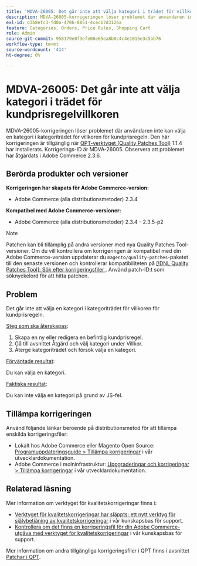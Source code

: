 ```yaml
---
title: 'MDVA-26005: Det går inte att välja kategori i trädet för villkor för kundprisregel'
description: MDVA-26005-korrigeringen löser problemet där användaren inte kan välja en kategori i kategoriträdet för villkoren för kundprisregeln. Den här korrigeringen är tillgänglig när [QPT-verktyget (Quality Patches Tool)](/help/announcements/adobe-commerce-announcements/magento-quality-patches-released-new-tool-to-self-serve-quality-patches.md) 1.1.4 är installerat. Korrigerings-ID är MDVA-26005. Observera att problemet har åtgärdats i Adobe Commerce 2.3.6.
exl-id: d3b8efc3-fd0a-4706-8851-4cecb7d3126a
feature: Categories, Orders, Price Rules, Shopping Cart
role: Admin
source-git-commit: 958179e0f3efe08e65ea8b0c4c4e1015e3c5bb76
workflow-type: tm+mt
source-wordcount: '414'
ht-degree: 0%

---
```


# MDVA-26005: Det går inte att välja kategori i trädet för kundprisregelvillkoren

MDVA-26005-korrigeringen löser problemet där användaren inte kan välja en kategori i kategoriträdet för villkoren för kundprisregeln. Den här korrigeringen är tillgänglig när [QPT-verktyget (Quality Patches Tool)](/help/announcements/adobe-commerce-announcements/magento-quality-patches-released-new-tool-to-self-serve-quality-patches.md) 1.1.4 har installerats. Korrigerings-ID är MDVA-26005. Observera att problemet har åtgärdats i Adobe Commerce 2.3.6.

## Berörda produkter och versioner

**Korrigeringen har skapats för Adobe Commerce-version:**

* Adobe Commerce (alla distributionsmetoder) 2.3.4

**Kompatibel med Adobe Commerce-versioner:**

* Adobe Commerce (alla distributionsmetoder) 2.3.4 - 2.3.5-p2

>[!NOTE]
>
>Patchen kan bli tillämplig på andra versioner med nya Quality Patches Tool-versioner. Om du vill kontrollera om korrigeringen är kompatibel med din Adobe Commerce-version uppdaterar du `magento/quality-patches`-paketet till den senaste versionen och kontrollerar kompatibiliteten på [[!DNL Quality Patches Tool]: Sök efter korrigeringsfiler ](https://devdocs.magento.com/quality-patches/tool.html#patch-grid). Använd patch-ID:t som söknyckelord för att hitta patchen.

## Problem

Det går inte att välja en kategori i kategoriträdet för villkoren för kundprisregeln.

<u>Steg som ska återskapas</u>:

1. Skapa en ny eller redigera en befintlig kundprisregel.
1. Gå till avsnittet Åtgärd och välj kategori under Villkor.
1. Återge kategoriträdet och försök välja en kategori.

<u>Förväntade resultat</u>:

Du kan välja en kategori.

<u>Faktiska resultat</u>:

Du kan inte välja en kategori på grund av JS-fel.

## Tillämpa korrigeringen

Använd följande länkar beroende på distributionsmetod för att tillämpa enskilda korrigeringsfiler:

* Lokalt hos Adobe Commerce eller Magento Open Source: [Programuppdateringsguide > Tillämpa korrigeringar](https://devdocs.magento.com/guides/v2.4/comp-mgr/patching/mqp.html) i vår utvecklardokumentation.
* Adobe Commerce i molninfrastruktur: [Uppgraderingar och korrigeringar > Tillämpa korrigeringar](https://devdocs.magento.com/cloud/project/project-patch.html) i vår utvecklardokumentation.

## Relaterad läsning

Mer information om verktyget för kvalitetskorrigeringar finns i:

* [Verktyget för kvalitetskorrigeringar har släppts: ett nytt verktyg för självbetjäning av kvalitetskorrigeringar](/help/announcements/adobe-commerce-announcements/magento-quality-patches-released-new-tool-to-self-serve-quality-patches.md) i vår kunskapsbas för support.
* [Kontrollera om det finns en korrigeringsfil för din Adobe Commerce-utgåva med verktyget för kvalitetskorrigeringar](/help/support-tools/patches-available-in-qpt-tool/check-patch-for-magento-issue-with-magento-quality-patches.md) i vår kunskapsbas för support.

Mer information om andra tillgängliga korrigeringsfiler i QPT finns i avsnittet [Patchar i QPT](https://support.magento.com/hc/en-us/sections/360010506631-Patches-available-in-MQP-tool-).
